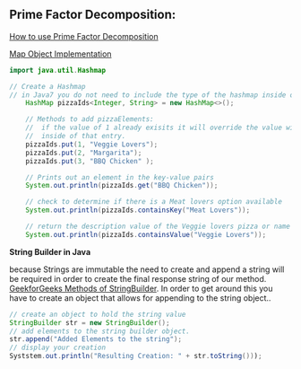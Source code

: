 ## Prime Factor Decomposition:

[How to use Prime Factor Decomposition](https://www.youtube.com/watch?v=MmJHo8QXdew)




[Map Object Implementation](https://www.youtube.com/watch?v=H62Jfv1DJlU)

```java
import java.util.Hashmap

// Create a Hashmap
// in Java7 you do not need to include the type of the hashmap inside of the diamond operater 
    HashMap pizzaIds<Integer, String> = new HashMap<>();

    // Methods to add pizzaElements:
    //  if the value of 1 already exisits it will override the value with the new value 
    //  inside of that entry.
    pizzaIds.put(1, "Veggie Lovers");
    pizzaIds.put(2, "Margarita");
    pizzaIds.put(3, "BBQ Chicken" );

    // Prints out an element in the key-value pairs
    System.out.println(pizzaIds.get("BBQ Chicken"));

    // check to determine if there is a Meat lovers option available
    System.out.println(pizzaIds.containsKey("Meat Lovers"));

    // return the description value of the Veggie lovers pizza or name for ID 1:
    System.out.println(pizzaIds.containsValue("Veggie Lovers"));

```

**String Builder in Java**

because Strings are immutable the need to create and append a string will be required in order to create the final response string of our method. [GeekforGeeks Methods of StringBuilder](https://www.geeksforgeeks.org/stringbuilder-class-in-java-with-examples/). In order to get around this you have to create an object that allows for appending to the string object.. 

```java
// create an object to hold the string value 
StringBuilder str = new StringBuilder();
// add elements to the string builder object.
str.append("Added Elements to the string");
// display your creation
Syststem.out.println("Resulting Creation: " + str.toString()));

```

